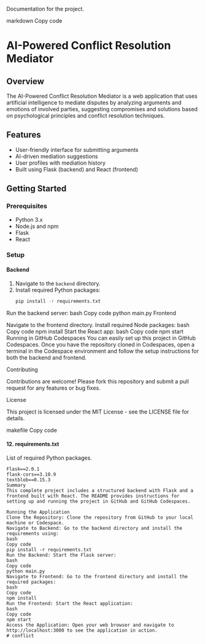 Documentation for the project.

markdown
Copy code
# AI-Powered Conflict Resolution Mediator

## Overview
The AI-Powered Conflict Resolution Mediator is a web application that uses artificial intelligence to mediate disputes by analyzing arguments and emotions of involved parties, suggesting compromises and solutions based on psychological principles and conflict resolution techniques.

## Features
- User-friendly interface for submitting arguments
- AI-driven mediation suggestions
- User profiles with mediation history
- Built using Flask (backend) and React (frontend)

## Getting Started

### Prerequisites
- Python 3.x
- Node.js and npm
- Flask
- React

### Setup

#### Backend

1. Navigate to the `backend` directory.
2. Install required Python packages:
   ```bash
   pip install -r requirements.txt
Run the backend server:
bash
Copy code
python main.py
Frontend

Navigate to the frontend directory.
Install required Node packages:
bash
Copy code
npm install
Start the React app:
bash
Copy code
npm start
Running in GitHub Codespaces
You can easily set up this project in GitHub Codespaces. Once you have the repository cloned in Codespaces, open a terminal in the Codespace environment and follow the setup instructions for both the backend and frontend.

Contributing

Contributions are welcome! Please fork this repository and submit a pull request for any features or bug fixes.

License

This project is licensed under the MIT License - see the LICENSE file for details.

makefile
Copy code

#### 12. **requirements.txt**

List of required Python packages.

```plaintext
Flask==2.0.1
flask-cors==3.10.9
textblob==0.15.3
Summary
This complete project includes a structured backend with Flask and a frontend built with React. The README provides instructions for setting up and running the project in GitHub and GitHub Codespaces.

Running the Application
Clone the Repository: Clone the repository from GitHub to your local machine or Codespace.
Navigate to Backend: Go to the backend directory and install the requirements using:
bash
Copy code
pip install -r requirements.txt
Run the Backend: Start the Flask server:
bash
Copy code
python main.py
Navigate to Frontend: Go to the frontend directory and install the required packages:
bash
Copy code
npm install
Run the Frontend: Start the React application:
bash
Copy code
npm start
Access the Application: Open your web browser and navigate to http://localhost:3000 to see the application in action.
# conflict
